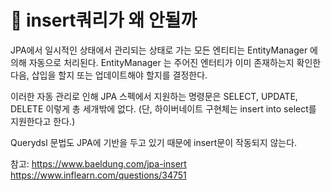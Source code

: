 # 🤔 insert쿼리가 왜 안될까

JPA에서 일시적인 상태에서 관리되는 상태로 가는 모든 엔티티는 EntityManager 에 의해 자동으로 처리된다. EntityManager 는 주어진 엔터티가 이미 존재하는지 확인한 다음, 삽입을 할지 또는 업데이트해야 할지를 결정한다.

이러한 자동 관리로 인해 JPA 스펙에서 지원하는 명령문은 SELECT, UPDATE, DELETE 이렇게 총 세개밖에 없다. (단, 하이버네이트 구현체는 insert into select를 지원한다고 한다.)

Querydsl 문법도 JPA에 기반을 두고 있기 때문에 insert문이 작동되지 않는다.

참고:
https://www.baeldung.com/jpa-insert
https://www.inflearn.com/questions/34751